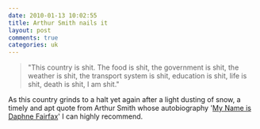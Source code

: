 ```yaml
---
date: 2010-01-13 10:02:55
title: Arthur Smith nails it
layout: post
comments: true
categories: uk
---
```

> "This country is shit. The food is shit, the government is shit, the
> weather is shit, the transport system is shit, education is shit, life
> is shit, death is shit, I am shit."

As this country grinds to a halt yet again after a light dusting of
snow, a timely and apt quote from Arthur Smith whose autobiography
'[My Name is Daphne Fairfax](http://www.amazon.co.uk/My-Name-Daphne-Fairfax-Memoir/dp/0091921031/ref=sr_1_1?ie=UTF8&s=books&qid=1263376748&sr=8-1)'
I can highly recommend.
